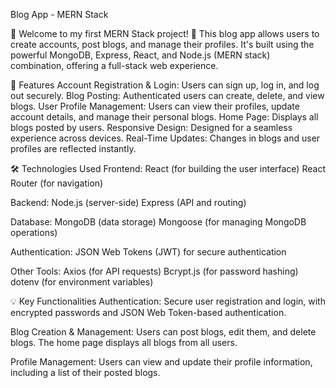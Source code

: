 Blog App - MERN Stack

🌟 Welcome to my first MERN Stack project! 🌟
This blog app allows users to create accounts, post blogs, and manage their profiles. It's built using the powerful MongoDB, Express, React, and Node.js (MERN stack) combination, offering a full-stack web experience.

🚀 Features
Account Registration & Login: Users can sign up, log in, and log out securely.
Blog Posting: Authenticated users can create,  delete, and view blogs.
User Profile Management: Users can view their profiles, update account details, and manage their personal blogs.
Home Page: Displays all blogs posted by users.
Responsive Design: Designed for a seamless experience across devices.
Real-Time Updates: Changes in blogs and user profiles are reflected instantly.


🛠️ Technologies Used
Frontend:
React (for building the user interface)
React Router (for navigation)

Backend:
Node.js (server-side)
Express (API and routing)

Database:
MongoDB (data storage)
Mongoose (for managing MongoDB operations)

Authentication:
JSON Web Tokens (JWT) for secure authentication

Other Tools:
Axios (for API requests)
Bcrypt.js (for password hashing)
dotenv (for environment variables)


💡 Key Functionalities
Authentication:
Secure user registration and login, with encrypted passwords and JSON Web Token-based authentication.

Blog Creation & Management:
Users can post blogs, edit them, and delete blogs. The home page displays all blogs from all users.

Profile Management:
Users can view and update their profile information, including a list of their posted blogs.

